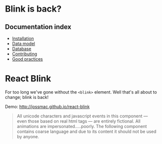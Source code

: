 Blink is back?
====

Documentation index
-------------------

  * [Installation](doc/installation.md)
  * [Data model](doc/model.md)
  * [Database](doc/data.md)
  * [Contributing](doc/contributing.md)
  * [Good practices](doc/good-practices.md)

# React Blink

For too long we've gone without the `<blink>` element. Well that's all about to change; blink is back!

Demo: http://jossmac.github.io/react-blink

> All unicode characters and javascript events in this component &mdash; even those based on real html tags &mdash; are entirely fictional. All animations are impersonated.....poorly. The following component contains coarse language and due to its content it should not be used by anyone.
